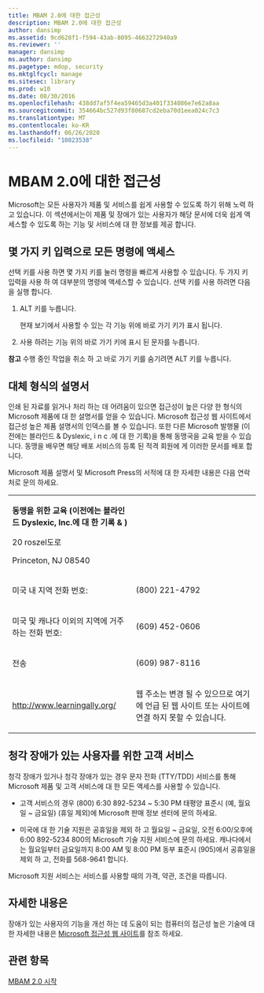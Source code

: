```yaml
---
title: MBAM 2.0에 대한 접근성
description: MBAM 2.0에 대한 접근성
author: dansimp
ms.assetid: 9cd628f1-f594-43ab-8095-4663272940a9
ms.reviewer: ''
manager: dansimp
ms.author: dansimp
ms.pagetype: mdop, security
ms.mktglfcycl: manage
ms.sitesec: library
ms.prod: w10
ms.date: 08/30/2016
ms.openlocfilehash: 438dd7af5f4ea59465d3a401f334086e7e62a8aa
ms.sourcegitcommit: 354664bc527d93f80687cd2eba70d1eea024c7c3
ms.translationtype: MT
ms.contentlocale: ko-KR
ms.lasthandoff: 06/26/2020
ms.locfileid: "10823538"
---
```

# MBAM 2.0에 대한 접근성


Microsoft는 모든 사용자가 제품 및 서비스를 쉽게 사용할 수 있도록 하기 위해 노력 하 고 있습니다. 이 섹션에서는이 제품 및 장애가 있는 사용자가 해당 문서에 더욱 쉽게 액세스할 수 있도록 하는 기능 및 서비스에 대 한 정보를 제공 합니다.

## 몇 가지 키 입력으로 모든 명령에 액세스


선택 키를 사용 하면 몇 가지 키를 눌러 명령을 빠르게 사용할 수 있습니다. 두 가지 키 입력을 사용 하 여 대부분의 명령에 액세스할 수 있습니다. 선택 키를 사용 하려면 다음을 실행 합니다.

1.  ALT 키를 누릅니다.

    현재 보기에서 사용할 수 있는 각 기능 위에 바로 가기 키가 표시 됩니다.

2.  사용 하려는 기능 위의 바로 가기 키에 표시 된 문자를 누릅니다.

**참고**  수행 중인 작업을 취소 하 고 바로 가기 키를 숨기려면 ALT 키를 누릅니다.

 

## 대체 형식의 설명서


인쇄 된 자료를 읽거나 처리 하는 데 어려움이 있으면 접근성이 높은 다양 한 형식의 Microsoft 제품에 대 한 설명서를 얻을 수 있습니다. Microsoft 접근성 웹 사이트에서 접근성 높은 제품 설명서의 인덱스를 볼 수 있습니다. 또한 다른 Microsoft 발행물 (이전에는 블라인드 & Dyslexic, i n c .에 대 한 기록)을 통해 동맹국을 교육 받을 수 있습니다. 동맹을 배우면 해당 배포 서비스의 등록 된 적격 회원에 게 이러한 문서를 배포 합니다.

Microsoft 제품 설명서 및 Microsoft Press의 서적에 대 한 자세한 내용은 다음 연락처로 문의 하세요.

<table>
<colgroup>
<col width="50%" />
<col width="50%" />
</colgroup>
<tbody>
<tr class="odd">
<td align="left"><p><strong>동맹을 위한 교육 (이전에는 블라인드 Dyslexic, Inc.에 대 한 기록 &amp; )</strong></p>
<p>20 roszel도로</p>
<p>Princeton, NJ 08540</p></td>
<td align="left"><p></p></td>
</tr>
<tr class="even">
<td align="left"><p>미국 내 지역 전화 번호:</p></td>
<td align="left"><p>(800) 221-4792</p></td>
</tr>
<tr class="odd">
<td align="left"><p>미국 및 캐나다 이외의 지역에 거주 하는 전화 번호:</p></td>
<td align="left"><p>(609) 452-0606</p></td>
</tr>
<tr class="even">
<td align="left"><p>전송</p></td>
<td align="left"><p>(609) 987-8116</p></td>
</tr>
<tr class="odd">
<td align="left"><p><a href="https://go.microsoft.com/fwlink/?linkid=239" data-raw-source="[http://www.learningally.org/](https://go.microsoft.com/fwlink/?linkid=239)">http://www.learningally.org/</a></p></td>
<td align="left"><p>웹 주소는 변경 될 수 있으므로 여기에 언급 된 웹 사이트 또는 사이트에 연결 하지 못할 수 있습니다.</p></td>
</tr>
</tbody>
</table>

 

## 청각 장애가 있는 사용자를 위한 고객 서비스


청각 장애가 있거나 청각 장애가 있는 경우 문자 전화 (TTY/TDD) 서비스를 통해 Microsoft 제품 및 고객 서비스에 대 한 모든 액세스를 사용할 수 있습니다.

-   고객 서비스의 경우 (800) 6:30 892-5234 ~ 5:30 PM 태평양 표준시 (예, 월요일 ~ 금요일) (휴일 제외)에 Microsoft 판매 정보 센터에 문의 하세요.

-   미국에 대 한 기술 지원은 공휴일을 제외 하 고 월요일 ~ 금요일, 오전 6:00/오후에 6:00 892-5234 800의 Microsoft 기술 지원 서비스에 문의 하세요. 캐나다에서는 월요일부터 금요일까지 8:00 AM 및 8:00 PM 동부 표준시 (905)에서 공휴일을 제외 하 고, 전화를 568-9641 합니다.

Microsoft 지원 서비스는 서비스를 사용할 때의 가격, 약관, 조건을 따릅니다.

## 자세한 내용은


장애가 있는 사용자의 기능을 개선 하는 데 도움이 되는 컴퓨터의 접근성 높은 기술에 대 한 자세한 내용은 [Microsoft 접근성 웹 사이트](https://go.microsoft.com/fwlink/?linkid=8431)를 참조 하세요.

## 관련 항목


[MBAM 2.0 시작](getting-started-with-mbam-20-mbam-2.md)

 

 





